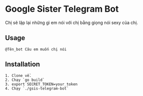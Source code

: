 # Google Sister Telegram Bot

Chị sẽ lặp lại những gì em nói với chị bằng giọng nói sexy của chị.

## Usage

	@Tên_bot Câu em muốn chị nói

## Installation

	1. Clone về.
	2. Chạy `go build`
	3. export SECRET_TOKEN=your_token
	4. Chạy `./gsis-telegram-bot`

 
